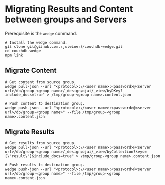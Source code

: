 # Migrating Results and Content between groups and Servers

Prerequisite is the `wedge` command.
```
# Install the wedge command.
git clone git@github.com:rjsteinert/couchdb-wedge.git
cd couchdb-wedge
npm link
```


## Migrate Content
```
# Get content from source group.
wedge pull-json --url "<protocol>://<user name>:<password>@<server url>/db/group-<group name>/_design/ojai/_view/byDKey?include_docs=true" > /tmp/group-<group name>.content.json

# Push content to destination group.
wedge push-json --url "<protocol>://<user name>:<password>@<server url>/db/group-<group name>" --file /tmp/group-<group name>.content.json
```


## Migrate Results
```
# Get results from source group.
wedge pull-json --url "<protocol>://<user name>:<password>@<server url>/db/group-<group name>/_design/ojai/_view/byCollection?keys=[\"result\"]&include_docs=true" > /tmp/group-<group name>.content.json

# Push results to destination group.
wedge push-json --url "<protocol>://<user name>:<password>@<server url>/db/group-<group name>" --file /tmp/group-<group name>.content.json
```
